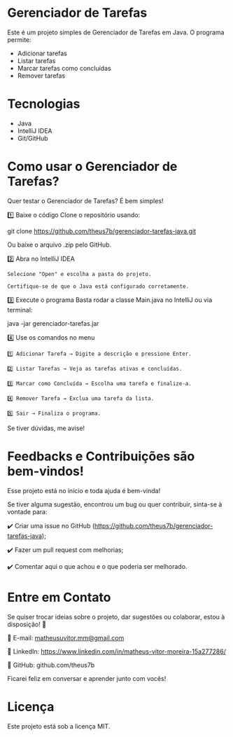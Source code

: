 # Gerenciador de Tarefas

Este é um projeto simples de Gerenciador de Tarefas em Java. O programa permite:

- Adicionar tarefas  
- Listar tarefas  
- Marcar tarefas como concluídas  
- Remover tarefas  

# Tecnologias
- Java
- IntelliJ IDEA
- Git/GitHub

# Como usar o Gerenciador de Tarefas?

Quer testar o Gerenciador de Tarefas? É bem simples!

1️⃣ Baixe o código
Clone o repositório usando:

git clone https://github.com/theus7b/gerenciador-tarefas-java.git

Ou baixe o arquivo .zip pelo GitHub.

2️⃣ Abra no IntelliJ IDEA

    Selecione "Open" e escolha a pasta do projeto.

    Certifique-se de que o Java está configurado corretamente.

3️⃣ Execute o programa
Basta rodar a classe Main.java no IntelliJ ou via terminal:

java -jar gerenciador-tarefas.jar

4️⃣ Use os comandos no menu

    1️⃣ Adicionar Tarefa → Digite a descrição e pressione Enter.

    2️⃣ Listar Tarefas → Veja as tarefas ativas e concluídas.

    3️⃣ Marcar como Concluída → Escolha uma tarefa e finalize-a.

    4️⃣ Remover Tarefa → Exclua uma tarefa da lista.

    5️⃣ Sair → Finaliza o programa.

Se tiver dúvidas, me avise!

# Feedbacks e Contribuições são bem-vindos!

Esse projeto está no início e toda ajuda é bem-vinda!

Se tiver alguma sugestão, encontrou um bug ou quer contribuir, sinta-se à vontade para:

✔️ Criar uma issue no GitHub (https://github.com/theus7b/gerenciador-tarefas-java);

✔️ Fazer um pull request com melhorias;

✔️ Comentar aqui o que achou e o que poderia ser melhorado.

# Entre em Contato

Se quiser trocar ideias sobre o projeto, dar sugestões ou colaborar, estou à disposição! 🚀

📧 E-mail: matheusuvitor.mm@gmail.com

💼 LinkedIn: https://www.linkedin.com/in/matheus-vitor-moreira-15a277286/

🐙 GitHub: github.com/theus7b

Ficarei feliz em conversar e aprender junto com vocês!

# Licença

Este projeto está sob a licença MIT.

